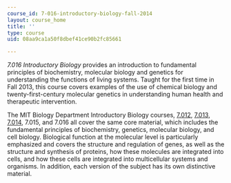 ```yaml
---
course_id: 7-016-introductory-biology-fall-2014
layout: course_home
title: ''
type: course
uid: 08aa9ca1a50f8dbef41ce90b2fc85661

---
```

_7.016 Introductory Biology_ provides an introduction to fundamental principles of biochemistry, molecular biology and genetics for understanding the functions of living systems. Taught for the first time in Fall 2013, this course covers examples of the use of chemical biology and twenty-first-century molecular genetics in understanding human health and therapeutic intervention.

The MIT Biology Department Introductory Biology courses, [7.012](/courses/7-012-introduction-to-biology-fall-2004/), [7.013](/courses/7-013-introductory-biology-spring-2013/), [7.014](/courses/7-014-introductory-biology-spring-2005/), 7.015, and 7.016 all cover the same core material, which includes the fundamental principles of biochemistry, genetics, molecular biology, and cell biology. Biological function at the molecular level is particularly emphasized and covers the structure and regulation of genes, as well as the structure and synthesis of proteins, how these molecules are integrated into cells, and how these cells are integrated into multicellular systems and organisms. In addition, each version of the subject has its own distinctive material.

